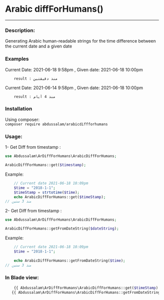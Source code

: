 # Arabic diffForHumans()
<hr>

### Description:
Generating Arabic human-readable strings for the time difference between the current date and a given date
### Examples
Current Date: 2021-06-18 9:58pm , Given date: 2021-06-18 10:00pm

        result : منذ دقيقتين

Current Date: 2021-06-14 9:58pm , Given date: 2021-06-18 10:00pm

        result : منذ 4 أيام
### Installation
Using composer: <br>
`
composer require abdussalam/arabicdiffforhumans
`

### Usage:
1- Get Diff from timestamp :

```php
use Abdussalam\ArDiffForHumans\ArabicDiffForHumans;

ArabicDiffForHumans::get($timestamp); 
```
Example:
```php
    // Current date 2021-06-18 10:09pm
    $time = "2018-1-1";
    $timeStamp = strtotime($time);
    echo ArabicDiffForHumans::get($timeStamp); 
// منذ 3 سنين
```

2- Get Diff from timestamp :

```php
use Abdussalam\ArDiffForHumans\ArabicDiffForHumans;

ArabicDiffForHumans::getFromDateString($dateString); 
```
Example:

```php
    // Current date 2021-06-18 10:09pm
    $time = "2018-1-1";
    
    echo ArabicDiffForHumans::getFromDateString($time); 
// منذ 3 سنين
```


### In Blade view:


```php
    {{ Abdussalam\ArDiffForHumans\ArabicDiffForHumans::get($timeStamp) }}
   {{ Abdussalam\ArDiffForHumans\ArabicDiffForHumans::getFromDateString($dateString) }}
```
